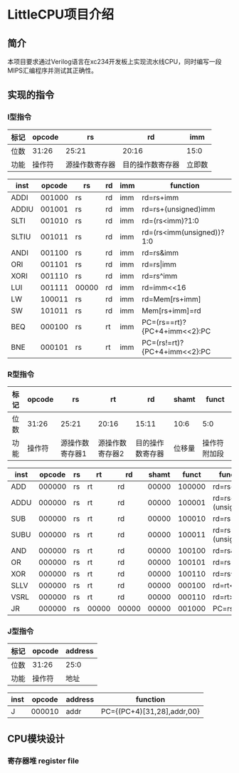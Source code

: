 # LittleCPU项目介绍

## 简介

​	本项目要求通过Verilog语言在xc234开发板上实现流水线CPU，同时编写一段MIPS汇编程序并测试其正确性。

## 实现的指令

### I型指令

| 标记 | opcode | rs             | rd               | imm    |
| :--: | ------ | -------------- | ---------------- | ------ |
| 位数 | 31:26  | 25:21          | 20:16            | 15:0   |
| 功能 | 操作符 | 源操作数寄存器 | 目的操作数寄存器 | 立即数 |

| inst  | opcode | rs    | rd   | imm  | function                     |
| ----- | ------ | ----- | ---- | ---- | ---------------------------- |
| ADDI  | 001000 | rs    | rd   | imm  | rd=rs+imm                    |
| ADDIU | 001001 | rs    | rd   | imm  | rd=rs+(unsigned)imm          |
| SLTI  | 001010 | rs    | rd   | imm  | rd=(rs<imm)?1:0              |
| SLTIU | 001011 | rs    | rd   | imm  | rd=(rs<imm(unsigned))?1:0    |
| ANDI  | 001100 | rs    | rd   | imm  | rd=rs&imm                    |
| ORI   | 001101 | rs    | rd   | imm  | rd=rs\|imm                   |
| XORI  | 001110 | rs    | rd   | imm  | rd=rs^imm                    |
| LUI   | 001111 | 00000 | rd   | imm  | rd=imm<<16                   |
| LW    | 100011 | rs    | rd   | imm  | rd=Mem[rs+imm]               |
| SW    | 101011 | rs    | rd   | imm  | Mem[rs+imm]=rd               |
| BEQ   | 000100 | rs    | rt   | imm  | PC=(rs==rt)?{PC+4+imm<<2}:PC |
| BNE   | 000101 | rs    | rt   | imm  | PC=(rs!=rt)?{PC+4+imm<<2}:PC |

### R型指令

| 标记 | opcode | rs              | rt              | rd               | shamt  | funct        |
| :--: | ------ | --------------- | --------------- | ---------------- | ------ | ------------ |
| 位数 | 31:26  | 25:21           | 20:16           | 15:11            | 10:6   | 5:0          |
| 功能 | 操作符 | 源操作数寄存器1 | 源操作数寄存器2 | 目的操作数寄存器 | 位移量 | 操作符附加段 |

| inst | opcode | rs   | rt    | rd    | shamt | funct  | function           |
| ---- | ------ | ---- | ----- | ----- | ----- | ------ | ------------------ |
| ADD  | 000000 | rs   | rt    | rd    | 00000 | 100000 | rd=rs+rt           |
| ADDU | 000000 | rs   | rt    | rd    | 00000 | 100001 | rd=rs+(unsigned)rt |
| SUB  | 000000 | rs   | rt    | rd    | 00000 | 100010 | rd=rs-rt           |
| SUBU | 000000 | rs   | rt    | rd    | 00000 | 100011 | rd=rs-(unsigned)rt |
| AND  | 000000 | rs   | rt    | rd    | 00000 | 100100 | rd=rs&rt           |
| OR   | 000000 | rs   | rt    | rd    | 00000 | 100101 | rd=rs\|rt          |
| XOR  | 000000 | rs   | rt    | rd    | 00000 | 100110 | rd=rs^rt           |
| SLLV | 000000 | rs   | rt    | rd    | 00000 | 000100 | rd=rt<<rs          |
| VSRL | 000000 | rs   | rt    | rd    | 00000 | 000110 | rd=rt>>rs          |
| JR   | 000000 | rs   | 00000 | 00000 | 00000 | 001000 | PC=rs              |

### J型指令

| 标记 | opcode | address |
| :--: | ------ | ------- |
| 位数 | 31:26  | 25:0    |
| 功能 | 操作符 | 地址    |

| inst | opcode | address | function                   |
| ---- | ------ | ------- | -------------------------- |
| J    | 000010 | addr    | PC={(PC+4)[31,28],addr,00} |

## CPU模块设计

### 寄存器堆 register file

